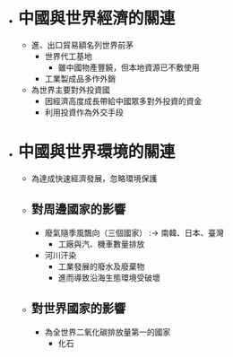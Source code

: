 - # 中國與世界經濟的關連
	- 進、出口貿易額名列世界前茅
		- 世界代工基地
			- 雖中國物產豐饒，但本地資源已不敷使用
		- 工業製成品多作外銷
	- 為世界主要對外投資國
		- 因經濟高度成長帶給中國眾多對外投資的資金
		- 利用投資作為外交手段
- # 中國與世界環境的關連
	- 為達成快速經濟發展，忽略環境保護
	- ## 對周邊國家的影響
		- 廢氣隨季風飄向（三個國家） :-> 南韓、日本、臺灣
			- 工廠與汽、機車數量排放
		- 河川汗染
			- 工業發展的廢水及廢棄物
			- 進而導致沿海生態環境受破壞
	- ## 對世界國家的影響
		- 為全世界二氧化碳排放量第一的國家
			- 化石